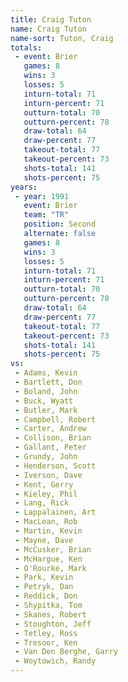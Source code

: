 ```yaml
---
title: Craig Tuton
name: Craig Tuton
name-sort: Tuton, Craig
totals:
 - event: Brier
   games: 8
   wins: 3
   losses: 5
   inturn-total: 71
   inturn-percent: 71
   outturn-total: 70
   outturn-percent: 78
   draw-total: 64
   draw-percent: 77
   takeout-total: 77
   takeout-percent: 73
   shots-total: 141
   shots-percent: 75
years:
 - year: 1991
   event: Brier
   team: "TR"
   position: Second
   alternate: false
   games: 8
   wins: 3
   losses: 5
   inturn-total: 71
   inturn-percent: 71
   outturn-total: 70
   outturn-percent: 78
   draw-total: 64
   draw-percent: 77
   takeout-total: 77
   takeout-percent: 73
   shots-total: 141
   shots-percent: 75
vs:
 - Adams, Kevin
 - Bartlett, Don
 - Boland, John
 - Buck, Wyatt
 - Butler, Mark
 - Campbell, Robert
 - Carter, Andrew
 - Collison, Brian
 - Gallant, Peter
 - Grundy, John
 - Henderson, Scott
 - Iverson, Dave
 - Kent, Gerry
 - Kieley, Phil
 - Lang, Rick
 - Lappalainen, Art
 - MacLean, Rob
 - Martin, Kevin
 - Mayne, Dave
 - McCusker, Brian
 - McHargue, Ken
 - O'Rourke, Mark
 - Park, Kevin
 - Petryk, Dan
 - Reddick, Don
 - Shypitka, Tom
 - Skanes, Robert
 - Stoughton, Jeff
 - Tetley, Ross
 - Tresoor, Ken
 - Van Den Berghe, Garry
 - Woytowich, Randy
---
```

